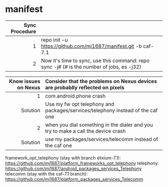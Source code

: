 # manifest
|Sync Procedure  |                                                                                        |
|--------------: | :--------------------------------------------------------------------------------------|
|1     | repo init -u https://github.com/mj1687/manifest.git -b caf-7.1                                   |
|2     | Now it's time to sync, use this command: repo sync -j# (# is the number of jobs, es -j32)        |



|Know issues on Nexus  | Consider that the problems on Nexus devices are probablly reflected on pixels  |
|-----------: | :--------------------------------------------------------------------------------------|
|1| com.android.phone crash  |
|Solution| Use my fw opt telephony and packages/services/telephony instead of the caf one      |
|2| when you dial something in the dialer and you try to make a call the device crash  |
|Solution| use my packages/services/telecomm instead of the caf one      |

framework_opt_telephony (stay with branch elixium-7.1): https://github.com/mj1687/platform_frameworks_opt_telephony
telephony: https://github.com/mj1687/android_packages_services_Telephony
telecomm (stay with the caf-7.1 branch): https://github.com/mj1687/platform_packages_services_Telecomm


